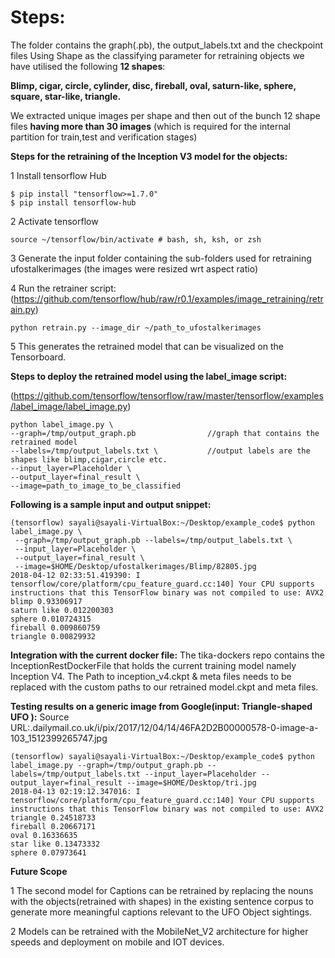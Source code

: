 # Steps:
The folder contains the graph(.pb), the output_labels.txt and the checkpoint files
Using Shape as the classifying parameter for retraining objects we have utilised the following **12 shapes**:

**Blimp, cigar, circle, cylinder, disc, fireball, oval, saturn-like, sphere, square, star-like, triangle.**

We extracted unique images per shape and then out of the bunch 12 shape files **having more than 30 images** (which is required for the internal partition for train,test and verification stages)

**Steps for the retraining of the Inception V3 model for the objects:**

1   Install tensorflow Hub
````
$ pip install "tensorflow>=1.7.0"
$ pip install tensorflow-hub
````
2   Activate tensorflow
````
source ~/tensorflow/bin/activate # bash, sh, ksh, or zsh
````
3   Generate the input folder containing the sub-folders used for retraining
ufostalkerimages (the images were resized wrt aspect ratio)

4   Run the retrainer script:
(https://github.com/tensorflow/hub/raw/r0.1/examples/image_retraining/retrain.py)
````
python retrain.py --image_dir ~/path_to_ufostalkerimages
````
5   This generates the retrained model that can be visualized on the Tensorboard.

**Steps to deploy the retrained model using the label_image script:**

(https://github.com/tensorflow/tensorflow/raw/master/tensorflow/examples/label_image/label_image.py)

````
python label_image.py \
--graph=/tmp/output_graph.pb 				//graph that contains the retrained model
--labels=/tmp/output_labels.txt \			//output labels are the shapes like blimp,cigar,circle etc.
--input_layer=Placeholder \
--output_layer=final_result \
--image=path_to_image_to_be_classified
````
 **Following is a sample input and output snippet:**
````
(tensorflow) sayali@sayali-VirtualBox:~/Desktop/example_code$ python label_image.py \
 --graph=/tmp/output_graph.pb --labels=/tmp/output_labels.txt \
 --input_layer=Placeholder \
 --output_layer=final_result \
 --image=$HOME/Desktop/ufostalkerimages/Blimp/82805.jpg
2018-04-12 02:33:51.419390: I tensorflow/core/platform/cpu_feature_guard.cc:140] Your CPU supports instructions that this TensorFlow binary was not compiled to use: AVX2
blimp 0.93306917
saturn like 0.012200303
sphere 0.010724315
fireball 0.009860759
triangle 0.00829932
````


**Integration with the current docker file:**
The tika-dockers repo contains the InceptionRestDockerFile that holds the current training model namely Inception V4.
The Path to inception_v4.ckpt & meta files needs to be replaced with the custom paths to our retrained model.ckpt and meta files.


**Testing results on a generic image from Google(input: Triangle-shaped UFO ):**
Source URL:.dailymail.co.uk/i/pix/2017/12/04/14/46FA2D2B00000578-0-image-a-103_1512399265747.jpg

````
(tensorflow) sayali@sayali-VirtualBox:~/Desktop/example_code$ python label_image.py --graph=/tmp/output_graph.pb --labels=/tmp/output_labels.txt --input_layer=Placeholder --output_layer=final_result --image=$HOME/Desktop/tri.jpg
2018-04-13 02:19:12.347016: I tensorflow/core/platform/cpu_feature_guard.cc:140] Your CPU supports instructions that this TensorFlow binary was not compiled to use: AVX2
triangle 0.24518733
fireball 0.20667171
oval 0.16336635
star like 0.13473332
sphere 0.07973641
````
**Future Scope**

1  The second model for Captions can be retrained by replacing the nouns with the objects(retrained with shapes) in the existing sentence corpus to generate more meaningful captions relevant to the UFO Object sightings.

2  Models can be retrained with the MobileNet_V2 architecture for higher speeds and deployment on mobile and IOT devices.




